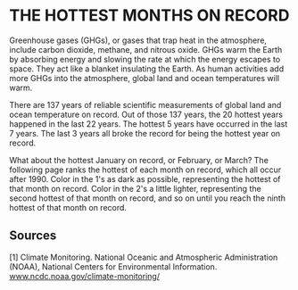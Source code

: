 # THE HOTTEST MONTHS ON RECORD

Greenhouse gases (GHGs), or gases that trap heat in the atmosphere, include carbon dioxide, methane, and nitrous oxide. GHGs warm the Earth by absorbing energy and slowing the rate at which the energy escapes to space. They act like a blanket insulating the Earth. As human activities add more GHGs into the atmosphere, global land and ocean temperatures will warm.

There are 137 years of reliable scientific measurements of global land and ocean temperature on record. Out of those 137 years, the 20 hottest years happened in the last 22 years. The hottest 5 years have occurred in the last 7 years. The last 3 years all broke the record for being the hottest year on record.

What about the hottest January on record, or February, or March? The following page ranks the hottest of each month on record, which all occur after 1990. Color in the 1's as dark as possible, representing the hottest of that month on record. Color in the 2's a little lighter, representing the second hottest of that month on record, and so on until you reach the ninth hottest of that month on record.

## Sources
[1] Climate Monitoring. National Oceanic and Atmospheric Administration (NOAA), National Centers for Environmental Information. www.ncdc.noaa.gov/climate-monitoring/
